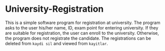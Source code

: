 # University-Registration

This is a simple software program for registration at university. The program asks to the user his/her name, ID, exam point for entering university.
If they are suitable for registration, the user can enroll to the university. Otherwise, the program does not registrate the candidate. 
The registrations can be deleted from `kaydi sil` and viewed from `kayitlar`. 
